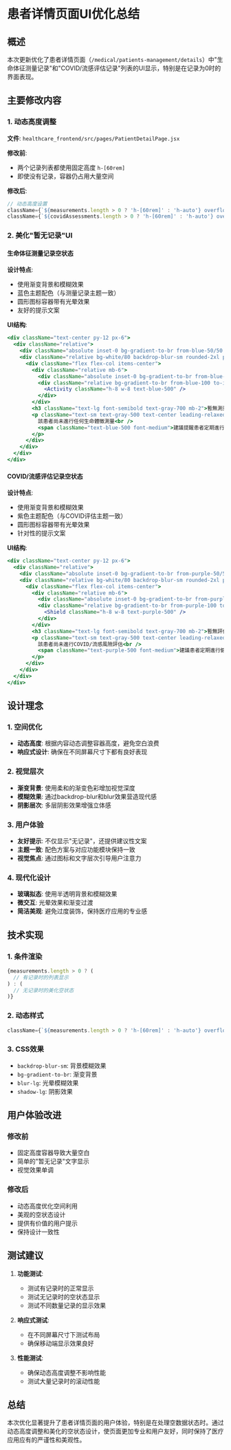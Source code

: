 # 患者详情页面UI优化总结

## 概述
本次更新优化了患者详情页面（`/medical/patients-management/details`）中"生命体征测量记录"和"COVID/流感评估记录"列表的UI显示，特别是在记录为0时的界面表现。

## 主要修改内容

### 1. 动态高度调整
**文件**: `healthcare_frontend/src/pages/PatientDetailPage.jsx`

**修改前**:
- 两个记录列表都使用固定高度 `h-[60rem]`
- 即使没有记录，容器仍占用大量空间

**修改后**:
```javascript
// 动态高度设置
className={`${measurements.length > 0 ? 'h-[60rem]' : 'h-auto'} overflow-y-auto pr-1`}
className={`${covidAssessments.length > 0 ? 'h-[60rem]' : 'h-auto'} overflow-y-auto pr-1`}
```

### 2. 美化"暂无记录"UI

#### 生命体征测量记录空状态
**设计特点**:
- 使用渐变背景和模糊效果
- 蓝色主题配色（与测量记录主题一致）
- 圆形图标容器带有光晕效果
- 友好的提示文案

**UI结构**:
```jsx
<div className="text-center py-12 px-6">
  <div className="relative">
    <div className="absolute inset-0 bg-gradient-to-br from-blue-50/50 to-indigo-50/50 rounded-2xl blur-sm"></div>
    <div className="relative bg-white/80 backdrop-blur-sm rounded-2xl p-8 border border-blue-100/50 shadow-lg">
      <div className="flex flex-col items-center">
        <div className="relative mb-6">
          <div className="absolute inset-0 bg-gradient-to-br from-blue-200/30 to-indigo-200/30 rounded-full blur-lg"></div>
          <div className="relative bg-gradient-to-br from-blue-100 to-indigo-100 p-4 rounded-full">
            <Activity className="h-8 w-8 text-blue-500" />
          </div>
        </div>
        <h3 className="text-lg font-semibold text-gray-700 mb-2">暫無測量記錄</h3>
        <p className="text-sm text-gray-500 text-center leading-relaxed">
          該患者尚未進行任何生命體徵測量<br />
          <span className="text-blue-500 font-medium">建議提醒患者定期進行健康檢測</span>
        </p>
      </div>
    </div>
  </div>
</div>
```

#### COVID/流感评估记录空状态
**设计特点**:
- 使用渐变背景和模糊效果
- 紫色主题配色（与COVID评估主题一致）
- 圆形图标容器带有光晕效果
- 针对性的提示文案

**UI结构**:
```jsx
<div className="text-center py-12 px-6">
  <div className="relative">
    <div className="absolute inset-0 bg-gradient-to-br from-purple-50/50 to-pink-50/50 rounded-2xl blur-sm"></div>
    <div className="relative bg-white/80 backdrop-blur-sm rounded-2xl p-8 border border-purple-100/50 shadow-lg">
      <div className="flex flex-col items-center">
        <div className="relative mb-6">
          <div className="absolute inset-0 bg-gradient-to-br from-purple-200/30 to-pink-200/30 rounded-full blur-lg"></div>
          <div className="relative bg-gradient-to-br from-purple-100 to-pink-100 p-4 rounded-full">
            <Shield className="h-8 w-8 text-purple-500" />
          </div>
        </div>
        <h3 className="text-lg font-semibold text-gray-700 mb-2">暫無評估記錄</h3>
        <p className="text-sm text-gray-500 text-center leading-relaxed">
          該患者尚未進行COVID/流感風險評估<br />
          <span className="text-purple-500 font-medium">建議患者定期進行健康評估</span>
        </p>
      </div>
    </div>
  </div>
</div>
```

## 设计理念

### 1. 空间优化
- **动态高度**: 根据内容动态调整容器高度，避免空白浪费
- **响应式设计**: 确保在不同屏幕尺寸下都有良好表现

### 2. 视觉层次
- **渐变背景**: 使用柔和的渐变色彩增加视觉深度
- **模糊效果**: 通过backdrop-blur和blur效果营造现代感
- **阴影层次**: 多层阴影效果增强立体感

### 3. 用户体验
- **友好提示**: 不仅显示"无记录"，还提供建议性文案
- **主题一致**: 配色方案与对应功能模块保持一致
- **视觉焦点**: 通过图标和文字层次引导用户注意力

### 4. 现代化设计
- **玻璃拟态**: 使用半透明背景和模糊效果
- **微交互**: 光晕效果和渐变过渡
- **简洁美观**: 避免过度装饰，保持医疗应用的专业感

## 技术实现

### 1. 条件渲染
```javascript
{measurements.length > 0 ? (
  // 有记录时的列表显示
) : (
  // 无记录时的美化空状态
)}
```

### 2. 动态样式
```javascript
className={`${measurements.length > 0 ? 'h-[60rem]' : 'h-auto'} overflow-y-auto pr-1`}
```

### 3. CSS效果
- `backdrop-blur-sm`: 背景模糊效果
- `bg-gradient-to-br`: 渐变背景
- `blur-lg`: 光晕模糊效果
- `shadow-lg`: 阴影效果

## 用户体验改进

### 修改前
- 固定高度容器导致大量空白
- 简单的"暂无记录"文字显示
- 视觉效果单调

### 修改后
- 动态高度优化空间利用
- 美观的空状态设计
- 提供有价值的用户提示
- 保持设计一致性

## 测试建议

1. **功能测试**:
   - 测试有记录时的正常显示
   - 测试无记录时的空状态显示
   - 测试不同数量记录的显示效果

2. **响应式测试**:
   - 在不同屏幕尺寸下测试布局
   - 确保移动端显示效果良好

3. **性能测试**:
   - 确保动态高度调整不影响性能
   - 测试大量记录时的滚动性能

## 总结

本次优化显著提升了患者详情页面的用户体验，特别是在处理空数据状态时。通过动态高度调整和美化的空状态设计，使页面更加专业和用户友好，同时保持了医疗应用应有的严谨性和美观性。 